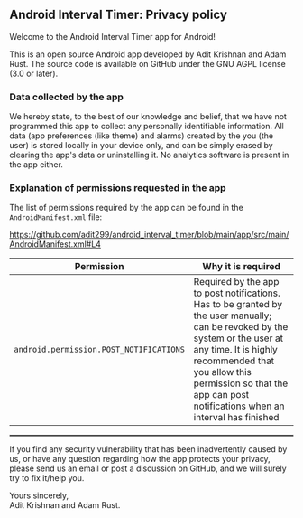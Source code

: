 ## Android Interval Timer: Privacy policy

Welcome to the Android Interval Timer app for Android!

This is an open source Android app developed by Adit Krishnan and Adam Rust. The source code is available on GitHub under the GNU AGPL license (3.0 or later).


### Data collected by the app

We hereby state, to the best of our knowledge and belief, that we have not programmed this app to collect any personally identifiable information. All data (app preferences (like theme) and alarms) created by the you (the user) is stored locally in your device only, and can be simply erased by clearing the app's data or uninstalling it. No analytics software is present in the app either.

### Explanation of permissions requested in the app

The list of permissions required by the app can be found in the `AndroidManifest.xml` file:

https://github.com/adit299/android_interval_timer/blob/main/app/src/main/AndroidManifest.xml#L4
<br/>

| Permission                              | Why it is required |
| --------------------------------------- | ------------------ |
| `android.permission.POST_NOTIFICATIONS` | Required by the app to post notifications. Has to be granted by the user manually; can be revoked by the system or the user at any time. It is highly recommended that you allow this permission so that the app can post notifications when an interval has finished |

 <hr style="border:1px solid gray">

If you find any security vulnerability that has been inadvertently caused by us, or have any question regarding how the app protects your privacy, please send us an email or post a discussion on GitHub, and we will surely try to fix it/help you.

Yours sincerely,  
Adit Krishnan and Adam Rust.  
